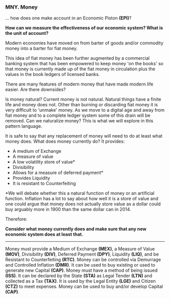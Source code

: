 
### MNY. Money


... how does one make account in an Economic Piston **(EPI)**?


**How can we measure the effectiveness of our economic system? What is the unit of account?**


Modern economies have moved on from barter of goods and/or commodity money into a barter for fiat money.

This idea of fiat money has been further augmented by a commercial banking system that has been empowered to keep money 'on the books' so that money is currently made up of the fiat money in circulation plus the values in the book ledgers of licensed banks.

There are many features of modern money that have made modern life easier.  Are there downsides?

Is money natural? Current money is not natural.  Natural things have a finite life and money does not.  Other than burning or discarding fiat money it is very difficult to 'unmake' money.  As we move to a digital age and away from fiat money and to a complete ledger system some of this drain will be removed.  Can we naturalize money?  This is what we will explore in this pattern language.

It is safe to say that any replacement of money will need to do at least what money does.  What does money currently do? It provides:

* A medium of Exchange
* A measure of value
* A low volatility store of value*
* Divisibility
* Allows for a measure of deferred payment*
* Provides Liquidity
* It is resistant to Counterfeiting

*We will debate whether this a natural function of money or an artificial function.  Inflation has a lot to say about how well it is a store of value and one could argue that money does not actually store value as a dollar could buy arguably more in 1900 than the same dollar can in 2014.

Therefore:

**Consider what money currently does and make sure that any new economic system does at least that.**

----------

Money must provide a Medium of Exchange **(MEX)**, a Measure of Value **(MOV)**, Divisibility **(DIV)**, Deferred Payment **(DPY)**, Liquidity **(LIQ)**, and be Resistant to Counterfeiting **(RTC)**. Money can be controlled via Demurrage and Controlled Inflation **(DMR)**. It can be used to buy existing or used to generate new Capital **(CAP)**. Money must have a method of being issued **(ISS)**. It can be declared by the State **(STA)** as Legal Tender **(LTN)** and collected as a Tax **(TAX)**. It is used by the Legal Entity **(LGE)** and Citizen **(CTZ)** to meet expenses. Money can be used to buy and/or develop Capital **(CAP)**.

<div style='display:none;' markdown="1">
\newpage
